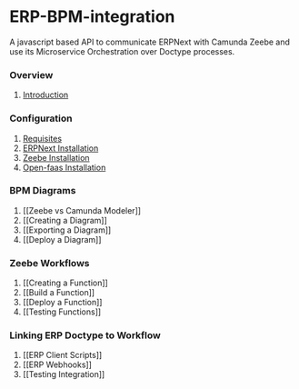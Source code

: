 # ERP-BPM-integration
A javascript based API to communicate ERPNext with Camunda Zeebe and  use its Microservice Orchestration over Doctype processes. 
### Overview
1. [Introduction](https://github.com/AngelAngelopoulos/ERP-BPM-integration/wiki/Introduction)

### Configuration
1. [Requisites](https://github.com/AngelAngelopoulos/ERP-BPM-integration/wiki/Requisites)
2. [ERPNext Installation](https://github.com/AngelAngelopoulos/ERP-BPM-integration/wiki/ERPNext-Installation)
3. [Zeebe Installation](https://github.com/AngelAngelopoulos/ERP-BPM-integration/wiki/Zeebe-Installation)
4. [Open-faas Installation](https://github.com/AngelAngelopoulos/ERP-BPM-integration/wiki/Open-faas-Installation)

### BPM Diagrams
1. [[Zeebe vs Camunda Modeler]]
2. [[Creating a Diagram]]
3. [[Exporting a Diagram]]
4. [[Deploy a Diagram]]

### Zeebe Workflows
1. [[Creating a Function]]
2. [[Build a Function]]
3. [[Deploy a Function]]
4. [[Testing Functions]]

### Linking ERP Doctype to Workflow
1. [[ERP Client Scripts]]
2. [[ERP Webhooks]]
3. [[Testing Integration]]


